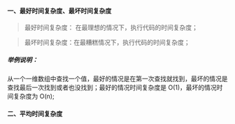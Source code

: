 #### 一、最好时间复杂度、最坏时间复杂度

> 最好时间复杂度： 在最理想的情况下，执行代码的时间复杂度；

> 最坏时间复杂度：在最糟糕情况下，执行代码的时间复杂度；

##### 举例说明：

从一个一维数组中查找一个值，最好的情况是在第一次查找就找到，最坏的情况是查找最后一次找到或者也没找到；最好的情况时间复杂度是 O(1)，最坏的情况时间复杂度为 O(n);

#### 二、平均时间复杂度
